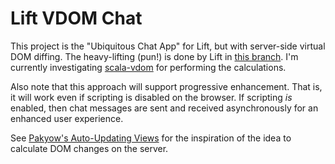 # Lift VDOM Chat

This project is the "Ubiquitous Chat App" for Lift, but with server-side virtual DOM diffing.
The heavy-lifting (pun!) is done by Lift in [this branch](https://github.com/lift/framework/tree/joe-vdom).
I'm currently investigating [scala-vdom](https://github.com/joescii/scala-vdom/tree/joe) for performing the calculations.

Also note that this approach will support progressive enhancement.
That is, it will work even if scripting is disabled on the browser.
If scripting *is* enabled, then chat messages are sent and received asynchronously for an enhanced user experience.

See [Pakyow's Auto-Updating Views](https://pakyow.org/docs/live-views) for the inspiration of the idea to calculate DOM changes on the server.
